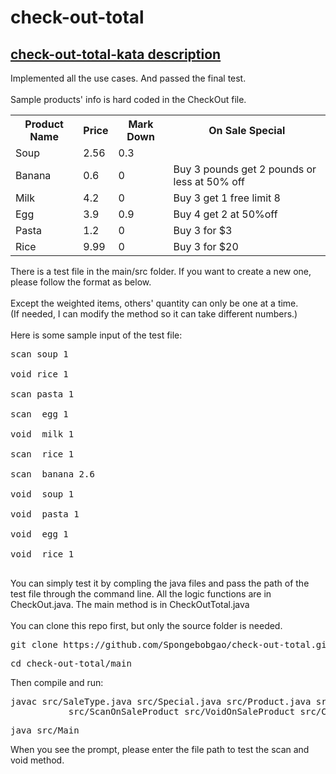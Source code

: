 # check-out-total
## <a href="https://github.com/PillarTechnology/kata-checkout-order-total"> check-out-total-kata description</a>
Implemented all the use cases. And passed the final test.<br><br>
Sample products' info is hard coded in the CheckOut file. <br>
<table>
<tr>     <th>Product Name</th> <th>Price</th> <th>Mark Down</th> <th>On Sale Special</th> </tr>
<tr>     <td>Soup</td>  <td>2.56</td>  <td>0.3</td>  <td></td> </tr>
<tr>     <td>Banana</td>  <td>0.6</td>  <td>0</td>  <td>Buy 3 pounds get 2 pounds or less at 50% off</td> </tr>
<tr>     <td>Milk</td>  <td>4.2</td>  <td>0</td>  <td>Buy 3 get 1 free limit 8</td> </tr>
<tr>     <td>Egg</td>  <td>3.9</td>  <td>0.9</td>  <td>Buy 4 get 2 at 50%off </td> </tr>
<tr>     <td>Pasta</td>  <td>1.2</td>  <td>0</td>  <td>Buy 3 for $3</td> </tr>
<tr>     <td>Rice</td>  <td>9.99</td>  <td>0</td>  <td>Buy 3 for $20</td> </tr>
</table>
There is a test file in the main/src folder. If you want to create a new one, please follow the format as below. <br><br>
Except the weighted items, others' quantity can only be one at a time.<br>
(If needed, I can modify the method so it can take different numbers.)<br><br>
Here is some sample input of the test file:<br>
<pre>
scan soup 1 <br>
void rice 1 <br>
scan pasta 1 <br>
scan  egg 1 <br>
void  milk 1 <br>
scan  rice 1 <br>
scan  banana 2.6 <br>
void  soup 1 <br>
void  pasta 1 <br>
void  egg 1 <br>
void  rice 1 <br>
</pre>
You can simply test it by compling the java files and pass the path of the test file through the command line.
All the logic functions are in CheckOut.java. The main method is in CheckOutTotal.java<br><br>
You can clone this repo first, but only the source folder is needed.
<pre>git clone https://github.com/Spongebobgao/check-out-total.git</pre>
<pre>cd check-out-total/main</pre>
Then compile and run:
<pre>javac src/SaleType.java src/Special.java src/Product.java src/AllProductsInStore
           src/ScanOnSaleProduct src/VoidOnSaleProduct src/CheckOut.java src/Main.java</pre>
<pre>java src/Main</pre>
When you see the prompt, please enter the file path to test the scan and void method.
